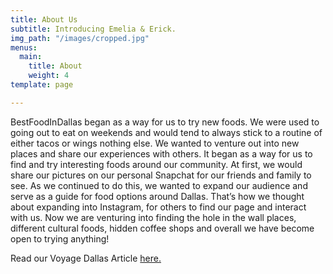 ```yaml
---
title: About Us
subtitle: Introducing Emelia & Erick.
img_path: "/images/cropped.jpg"
menus:
  main:
    title: About
    weight: 4
template: page

---
```

BestFoodInDallas began as a way for us to try new foods. We were used to going out to eat on weekends and would tend to always stick to a routine of either tacos or wings nothing else. We wanted to venture out into new places and share our experiences with others. It began as a way for us to find and try interesting foods around our community. At first, we would share our pictures on our personal Snapchat for our friends and family to see. As we continued to do this, we wanted to expand our audience and serve as a guide for food options around Dallas. That’s how we thought about expanding into Instagram, for others to find our page and interact with us. Now we are venturing into finding the hole in the wall places, different cultural foods, hidden coffee shops and overall we have become open to trying anything!

Read our Voyage Dallas Article [here.](http://voyagedallas.com/interview/meet-emelia-beltran-erick-ortiz-bestfoodindallas-dallas/ "About BFID")